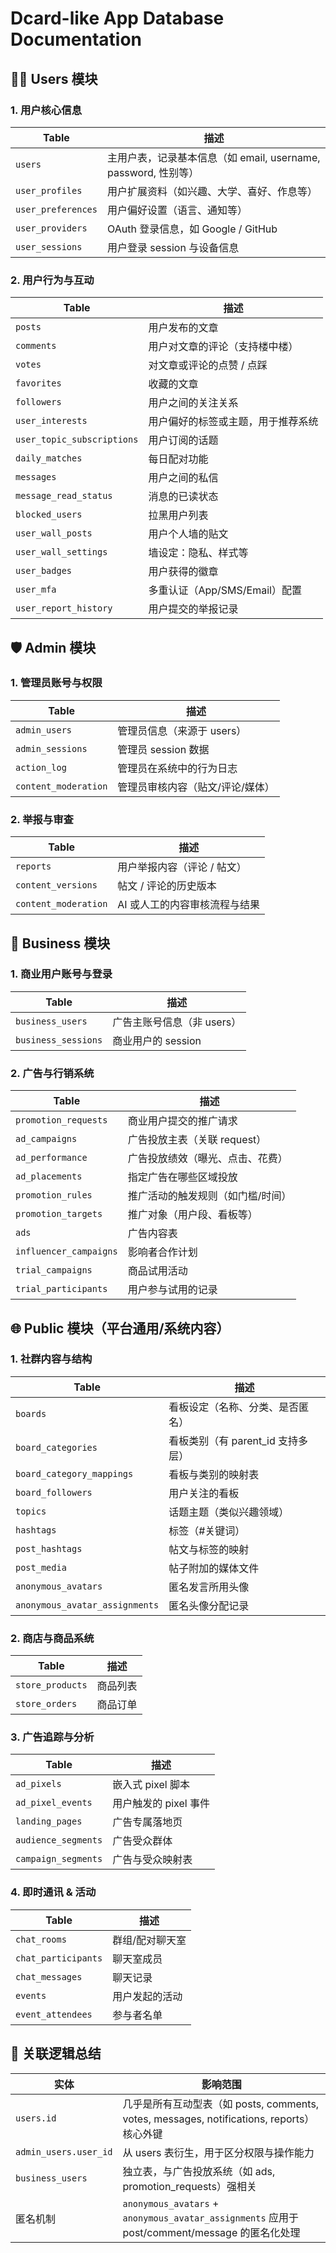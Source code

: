 
# Dcard-like App Database Documentation

## 🧑‍🎓 Users 模块

### 1. 用户核心信息
| Table | 描述 |
|-------|------|
| `users` | 主用户表，记录基本信息（如 email, username, password, 性别等） |
| `user_profiles` | 用户扩展资料（如兴趣、大学、喜好、作息等）|
| `user_preferences` | 用户偏好设置（语言、通知等） |
| `user_providers` | OAuth 登录信息，如 Google / GitHub |
| `user_sessions` | 用户登录 session 与设备信息 |

### 2. 用户行为与互动
| Table | 描述 |
|-------|------|
| `posts` | 用户发布的文章 |
| `comments` | 用户对文章的评论（支持楼中楼） |
| `votes` | 对文章或评论的点赞 / 点踩 |
| `favorites` | 收藏的文章 |
| `followers` | 用户之间的关注关系 |
| `user_interests` | 用户偏好的标签或主题，用于推荐系统 |
| `user_topic_subscriptions` | 用户订阅的话题 |
| `daily_matches` | 每日配对功能 |
| `messages` | 用户之间的私信 |
| `message_read_status` | 消息的已读状态 |
| `blocked_users` | 拉黑用户列表 |
| `user_wall_posts` | 用户个人墙的贴文 |
| `user_wall_settings` | 墙设定：隐私、样式等 |
| `user_badges` | 用户获得的徽章 |
| `user_mfa` | 多重认证（App/SMS/Email）配置 |
| `user_report_history` | 用户提交的举报记录 |

## 🛡️ Admin 模块

### 1. 管理员账号与权限
| Table | 描述 |
|-------|------|
| `admin_users` | 管理员信息（来源于 users）|
| `admin_sessions` | 管理员 session 数据 |
| `action_log` | 管理员在系统中的行为日志 |
| `content_moderation` | 管理员审核内容（贴文/评论/媒体） |

### 2. 举报与审查
| Table | 描述 |
|-------|------|
| `reports` | 用户举报内容（评论 / 帖文） |
| `content_versions` | 帖文 / 评论的历史版本 |
| `content_moderation` | AI 或人工的内容审核流程与结果 |

## 🏢 Business 模块

### 1. 商业用户账号与登录
| Table | 描述 |
|-------|------|
| `business_users` | 广告主账号信息（非 users）|
| `business_sessions` | 商业用户的 session |

### 2. 广告与行销系统
| Table | 描述 |
|-------|------|
| `promotion_requests` | 商业用户提交的推广请求 |
| `ad_campaigns` | 广告投放主表（关联 request） |
| `ad_performance` | 广告投放绩效（曝光、点击、花费）|
| `ad_placements` | 指定广告在哪些区域投放 |
| `promotion_rules` | 推广活动的触发规则（如门槛/时间）|
| `promotion_targets` | 推广对象（用户段、看板等）|
| `ads` | 广告内容表 |
| `influencer_campaigns` | 影响者合作计划 |
| `trial_campaigns` | 商品试用活动 |
| `trial_participants` | 用户参与试用的记录 |

## 🌐 Public 模块（平台通用/系统内容）

### 1. 社群内容与结构
| Table | 描述 |
|-------|------|
| `boards` | 看板设定（名称、分类、是否匿名）|
| `board_categories` | 看板类别（有 parent_id 支持多层）|
| `board_category_mappings` | 看板与类别的映射表 |
| `board_followers` | 用户关注的看板 |
| `topics` | 话题主题（类似兴趣领域）|
| `hashtags` | 标签（#关键词）|
| `post_hashtags` | 帖文与标签的映射 |
| `post_media` | 帖子附加的媒体文件 |
| `anonymous_avatars` | 匿名发言所用头像 |
| `anonymous_avatar_assignments` | 匿名头像分配记录 |

### 2. 商店与商品系统
| Table | 描述 |
|-------|------|
| `store_products` | 商品列表 |
| `store_orders` | 商品订单 |

### 3. 广告追踪与分析
| Table | 描述 |
|-------|------|
| `ad_pixels` | 嵌入式 pixel 脚本 |
| `ad_pixel_events` | 用户触发的 pixel 事件 |
| `landing_pages` | 广告专属落地页 |
| `audience_segments` | 广告受众群体 |
| `campaign_segments` | 广告与受众映射表 |

### 4. 即时通讯 & 活动
| Table | 描述 |
|-------|------|
| `chat_rooms` | 群组/配对聊天室 |
| `chat_participants` | 聊天室成员 |
| `chat_messages` | 聊天记录 |
| `events` | 用户发起的活动 |
| `event_attendees` | 参与者名单 |

## 🔗 关联逻辑总结

| 实体 | 影响范围 |
|------|----------|
| `users.id` | 几乎是所有互动型表（如 posts, comments, votes, messages, notifications, reports）核心外键 |
| `admin_users.user_id` | 从 users 表衍生，用于区分权限与操作能力 |
| `business_users` | 独立表，与广告投放系统（如 ads, promotion_requests）强相关 |
| 匿名机制 | `anonymous_avatars` + `anonymous_avatar_assignments` 应用于 post/comment/message 的匿名化处理 |
